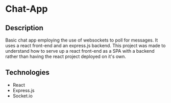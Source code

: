 # Chat-App

## Description
Basic chat app employing the use of websockets to poll for messages. It uses a react front-end and an express.js backend. This project was made to understand how to serve up a react front-end as a SPA with a backend rather than having the react project deployed on it's own.

## Technologies
- React
- Express.js
- Socket.io
